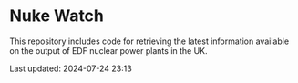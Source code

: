 # Nuke Watch

This repository includes code for retrieving the latest information available on the output of EDF nuclear power plants in the UK.

Last updated: 2024-07-24 23:13